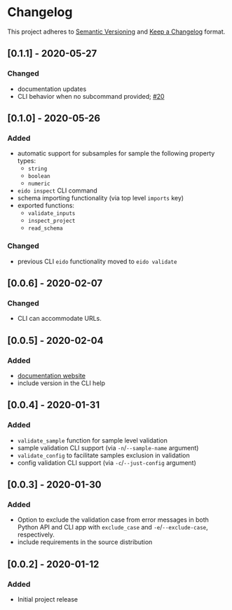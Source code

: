 # Changelog

This project adheres to [Semantic Versioning](https://semver.org/spec/v2.0.0.html) and [Keep a Changelog](https://keepachangelog.com/en/1.0.0/) format. 

## [0.1.1] - 2020-05-27
### Changed
- documentation updates
- CLI behavior when no subcommand provided; [#20](https://github.com/pepkit/eido/issues/20)

## [0.1.0] - 2020-05-26
### Added
- automatic support for subsamples for sample the following property types:
    - `string`
    - `boolean`
    - `numeric`
- `eido inspect` CLI command
- schema importing functionality (via top level `imports` key)
- exported functions:
    - `validate_inputs`
    - `inspect_project`
    - `read_schema`

### Changed
- previous CLI `eido` functionality moved to `eido validate`
 
## [0.0.6] - 2020-02-07
### Changed
- CLI can accommodate URLs.

## [0.0.5] - 2020-02-04
### Added 
- [documentation website](http://eido.databio.org/en/latest/)
- include version in the CLI help

## [0.0.4] - 2020-01-31
### Added
- `validate_sample` function for sample level validation
- sample validation CLI support (via `-n`/`--sample-name` argument)
- `validate_config` to facilitate samples exclusion in validation
- config validation CLI support (via `-c`/`--just-config` argument)  

## [0.0.3] - 2020-01-30
### Added
- Option to exclude the validation case from error messages in both Python API and CLI app with `exclude_case` and `-e`/`--exclude-case`, respectively.
- include requirements in the source distribution

## [0.0.2] - 2020-01-12

### Added
- Initial project release
